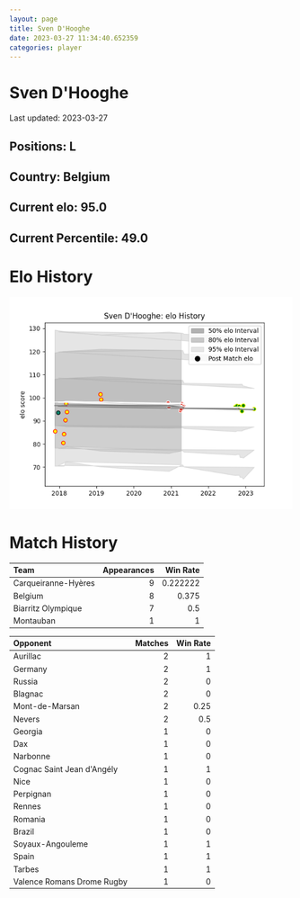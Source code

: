 ```yaml
---  
layout: page  
title: Sven D'Hooghe  
date: 2023-03-27 11:34:40.652359  
categories: player  
---
```

# Sven D'Hooghe


Last updated: 2023-03-27
## Positions: L

## Country: Belgium

## Current elo: 95.0

## Current Percentile: 49.0

# Elo History


![elo history](history_SvenD'Hooghe.png)
# Match History


| Team                |   Appearances |   Win Rate |
|:--------------------|--------------:|-----------:|
| Carqueiranne-Hyères |             9 |   0.222222 |
| Belgium             |             8 |   0.375    |
| Biarritz Olympique  |             7 |   0.5      |
| Montauban           |             1 |   1        |

| Opponent                   |   Matches |   Win Rate |
|:---------------------------|----------:|-----------:|
| Aurillac                   |         2 |       1    |
| Germany                    |         2 |       1    |
| Russia                     |         2 |       0    |
| Blagnac                    |         2 |       0    |
| Mont-de-Marsan             |         2 |       0.25 |
| Nevers                     |         2 |       0.5  |
| Georgia                    |         1 |       0    |
| Dax                        |         1 |       0    |
| Narbonne                   |         1 |       0    |
| Cognac Saint Jean d'Angély |         1 |       1    |
| Nice                       |         1 |       0    |
| Perpignan                  |         1 |       0    |
| Rennes                     |         1 |       0    |
| Romania                    |         1 |       0    |
| Brazil                     |         1 |       0    |
| Soyaux-Angouleme           |         1 |       1    |
| Spain                      |         1 |       1    |
| Tarbes                     |         1 |       1    |
| Valence Romans Drome Rugby |         1 |       0    |